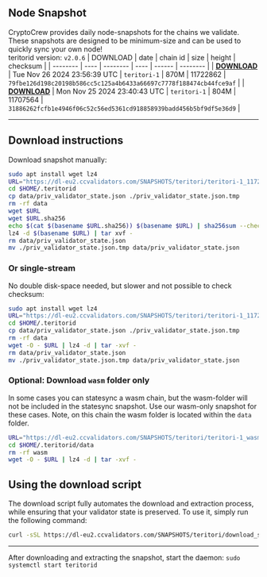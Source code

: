 ## Node Snapshot
CryptoCrew provides daily node-snapshots for the chains we validate. These snapshots are designed to be minimum-size and can be used to quickly sync your own node!  
teritorid version: `v2.0.6`
| DOWNLOAD | date | chain id | size | height | checksum |
| -------- | ---- | -------- | ---- | ------ | -------- |
| **[DOWNLOAD](https://dl-eu2.ccvalidators.com/SNAPSHOTS/teritori/teritori-1_11722862.tar.lz4)** | Tue Nov 26 2024 23:56:39 UTC | `teritori-1` | 870M | 11722862 | `79fbe126d198c20198b586cc5c125a4b6433a66697c7778f188474cb44fce9af` |
| **[DOWNLOAD](https://dl-eu2.ccvalidators.com/SNAPSHOTS/teritori/teritori-1_11707564.tar.lz4)** | Mon Nov 25 2024 23:40:43 UTC | `teritori-1` | 804M | 11707564 | `31886262fcfb1e4946f06c52c56ed5361cd918858939badd456b5bf9df5e36d9` |

---

## Download instructions
Download snapshot manually:
```sh
sudo apt install wget lz4
URL="https://dl-eu2.ccvalidators.com/SNAPSHOTS/teritori/teritori-1_11722862.tar.lz4"
cd $HOME/.teritorid
cp data/priv_validator_state.json ./priv_validator_state.json.tmp
rm -rf data
wget $URL
wget $URL.sha256
echo $(cat $(basename $URL.sha256)) $(basename $URL) | sha256sum --check
lz4 -d $(basename $URL) | tar xvf -
rm data/priv_validator_state.json
mv ./priv_validator_state.json.tmp data/priv_validator_state.json
```

### Or single-stream
No double disk-space needed, but slower and not possible to check checksum:
```sh
sudo apt install wget lz4
URL="https://dl-eu2.ccvalidators.com/SNAPSHOTS/teritori/teritori-1_11722862.tar.lz4"
cd $HOME/.teritorid
cp data/priv_validator_state.json ./priv_validator_state.json.tmp
rm -rf data
wget -O - $URL | lz4 -d | tar -xvf -
rm data/priv_validator_state.json
mv ./priv_validator_state.json.tmp data/priv_validator_state.json
```


### Optional: Download `wasm` folder only
In some cases you can statesync a wasm chain, but the wasm-folder will not be included in the statesync snapshot. Use our wasm-only snapshot for these cases. Note, on this chain the wasm folder is located within the `data` folder.
```sh
URL="https://dl-eu2.ccvalidators.com/SNAPSHOTS/teritori/teritori-1_wasm.tar.lz4"
cd $HOME/.teritorid/data
rm -rf wasm
wget -O - $URL | lz4 -d | tar -xvf -
```


## Using the download script

The download script fully automates the download and extraction process, while ensuring that your validator state is preserved. To use it, simply run the following command:
```sh
curl -sSL https://dl-eu2.ccvalidators.com/SNAPSHOTS/teritori/download_snapshot.sh | bash
```
---

After downloading and extracting the snapshot, start the daemon: `sudo systemctl start teritorid`

